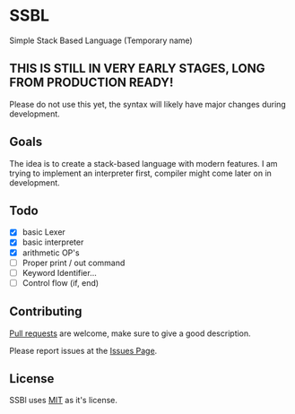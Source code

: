 # SSBL
 Simple Stack Based Language (Temporary name)

## THIS IS STILL IN VERY EARLY STAGES, LONG FROM PRODUCTION READY!
Please do not use this yet, the syntax will likely have major changes during development.

## Goals

The idea is to create a stack-based language with modern features.
I am trying to implement an interpreter first, compiler might come later on in development.

## Todo
 - [x] basic Lexer
 - [x] basic interpreter
 - [x] arithmetic OP's
 - [ ] Proper print / out command
 - [ ] Keyword Identifier...
 - [ ] Control flow (if, end)
## Contributing
[Pull requests]() are welcome, make sure to give a good description.

Please report issues at the [Issues Page]().

## License
SSBl uses [MIT](https://choosealicense.com/licenses/mit/) as it's license.